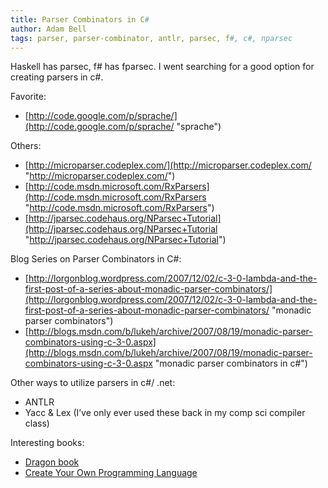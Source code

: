 ```yaml
---
title: Parser Combinators in C#
author: Adam Bell
tags: parser, parser-combinator, antlr, parsec, f#, c#, nparsec
---
```

Haskell has parsec, f# has fparsec. I went searching for a good option for creating parsers in c#.
<!--more-->

Favorite:

*   [http://code.google.com/p/sprache/](http://code.google.com/p/sprache/ "sprache")

Others:

*   [http://microparser.codeplex.com/](http://microparser.codeplex.com/ "http://microparser.codeplex.com/")
*   [http://code.msdn.microsoft.com/RxParsers](http://code.msdn.microsoft.com/RxParsers "http://code.msdn.microsoft.com/RxParsers")
*   [http://jparsec.codehaus.org/NParsec+Tutorial](http://jparsec.codehaus.org/NParsec+Tutorial "http://jparsec.codehaus.org/NParsec+Tutorial")


Blog Series on Parser Combinators in C#:

*   [http://lorgonblog.wordpress.com/2007/12/02/c-3-0-lambda-and-the-first-post-of-a-series-about-monadic-parser-combinators/](http://lorgonblog.wordpress.com/2007/12/02/c-3-0-lambda-and-the-first-post-of-a-series-about-monadic-parser-combinators/ "monadic parser combinators")
*   [http://blogs.msdn.com/b/lukeh/archive/2007/08/19/monadic-parser-combinators-using-c-3-0.aspx](http://blogs.msdn.com/b/lukeh/archive/2007/08/19/monadic-parser-combinators-using-c-3-0.aspx "monadic parser combinators in c#")

Other ways to utilize parsers in c#/ .net:

*   ANTLR
*   Yacc & Lex (I’ve only ever used these back in my comp sci compiler class)



Interesting books:

*   [Dragon book](http://en.wikipedia.org/wiki/Dragon_Book_%28computer_science%29)
*   [Create Your Own Programming Language](http://createyourproglang.com/)
